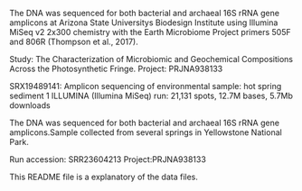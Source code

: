 The DNA was sequenced for both bacterial and archaeal 16S rRNA gene 
amplicons at Arizona State Universitys Biodesign Institute using Illumina 
MiSeq v2 2x300 chemistry with the Earth Microbiome Project primers 505F 
and 806R (Thompson et al., 2017).

Study: The Characterization of Microbiomic and Geochemical Compositions 
Across the Photosynthetic Fringe.
Project: PRJNA938133


SRX19489141: Amplicon sequencing of environmental sample: hot spring 
sediment
1 ILLUMINA (Illumina MiSeq) run: 21,131 spots, 12.7M bases, 5.7Mb 
downloads

The DNA was sequenced for both bacterial and archaeal 16S rRNA gene 
amplicons.Sample collected from several springs in Yellowstone National 
Park.

Run accession: SRR23604213
Project:PRJNA938133 


This README file is a explanatory of the data files.
